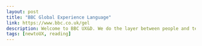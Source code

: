 ```yaml
---
layout: post
title: "BBC Global Experience Language"
link: https://www.bbc.co.uk/gel
description: Welcome to BBC UX&D. We do the layer between people and technology. Every day, we focus on the stuff that makes things special, as well as the stuff that makes things happen.
tags: [newtoUX, reading]
---
```

